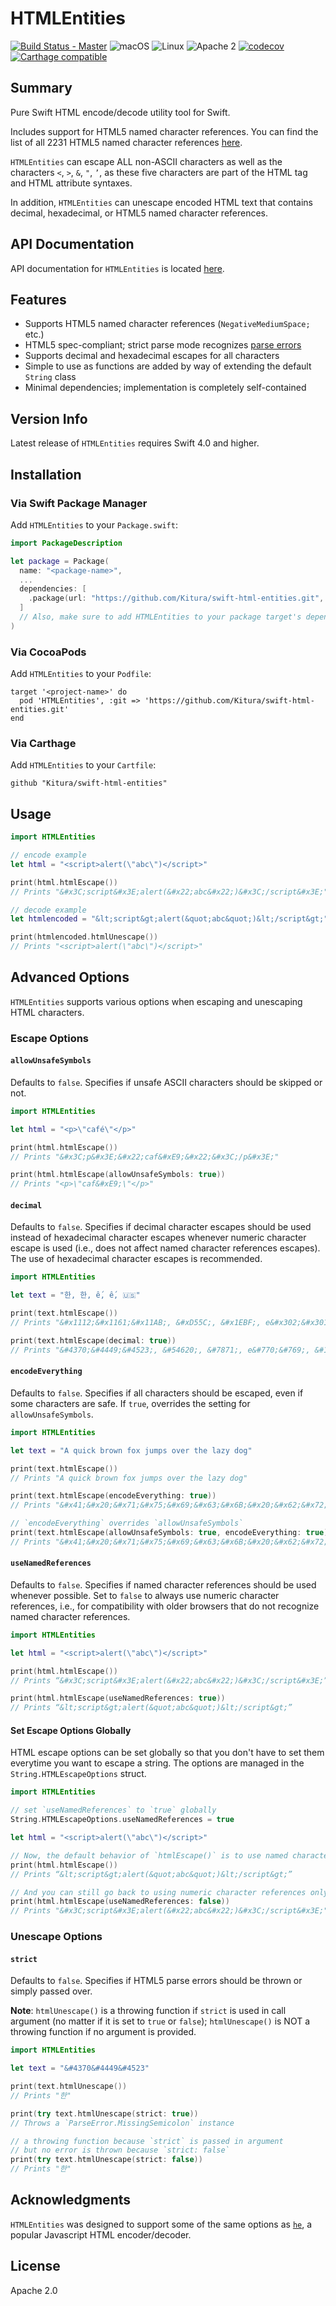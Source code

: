 # HTMLEntities

[![Build Status - Master](https://api.travis-ci.org/IBM-Swift/swift-html-entities.svg?branch=master)](https://travis-ci.org/IBM-Swift/swift-html-entities)
![macOS](https://img.shields.io/badge/os-macOS-green.svg?style=flat)
![Linux](https://img.shields.io/badge/os-linux-green.svg?style=flat)
![Apache 2](https://img.shields.io/badge/license-Apache2-blue.svg?style=flat)
[![codecov](https://codecov.io/gh/IBM-Swift/swift-html-entities/branch/master/graph/badge.svg)](https://codecov.io/gh/IBM-Swift/swift-html-entities)
[![Carthage compatible](https://img.shields.io/badge/Carthage-compatible-4BC51D.svg?style=flat)](https://github.com/Carthage/Carthage)

## Summary
Pure Swift HTML encode/decode utility tool for Swift.

Includes support for HTML5 named character references. You can find the list of all 2231 HTML5 named character references [here](https://www.w3.org/TR/html5/syntax.html#named-character-references).

`HTMLEntities` can escape ALL non-ASCII characters as well as the characters `<`, `>`, `&`, `"`, `’`, as these five characters are part of the HTML tag and HTML attribute syntaxes.

In addition, `HTMLEntities` can unescape encoded HTML text that contains decimal, hexadecimal, or HTML5 named character references.

## API Documentation

API documentation for `HTMLEntities` is located [here](https://kitura.github.io/swift-html-entities/).

## Features

* Supports HTML5 named character references (`NegativeMediumSpace;` etc.)
* HTML5 spec-compliant; strict parse mode recognizes [parse errors](https://www.w3.org/TR/html5/syntax.html#tokenizing-character-references)
* Supports decimal and hexadecimal escapes for all characters
* Simple to use as functions are added by way of extending the default `String` class
* Minimal dependencies; implementation is completely self-contained

## Version Info

Latest release of `HTMLEntities` requires Swift 4.0 and higher.

## Installation

### Via Swift Package Manager

Add `HTMLEntities` to your `Package.swift`:

```swift
import PackageDescription

let package = Package(
  name: "<package-name>",
  ...
  dependencies: [
    .package(url: "https://github.com/Kitura/swift-html-entities.git", from: "3.0.0")
  ]
  // Also, make sure to add HTMLEntities to your package target's dependencies
)
```

### Via CocoaPods

Add `HTMLEntities` to your `Podfile`:

```
target '<project-name>' do
  pod 'HTMLEntities', :git => 'https://github.com/Kitura/swift-html-entities.git'
end
```

### Via Carthage

Add `HTMLEntities` to your `Cartfile`:

```
github "Kitura/swift-html-entities"
```

## Usage

```swift
import HTMLEntities

// encode example
let html = "<script>alert(\"abc\")</script>"

print(html.htmlEscape())
// Prints "&#x3C;script&#x3E;alert(&#x22;abc&#x22;)&#x3C;/script&#x3E;"

// decode example
let htmlencoded = "&lt;script&gt;alert(&quot;abc&quot;)&lt;/script&gt;"

print(htmlencoded.htmlUnescape())
// Prints "<script>alert(\"abc\")</script>"
```

## Advanced Options

`HTMLEntities` supports various options when escaping and unescaping HTML characters.

### Escape Options

#### `allowUnsafeSymbols`

Defaults to `false`. Specifies if unsafe ASCII characters should be skipped or not.

```swift
import HTMLEntities

let html = "<p>\"café\"</p>"

print(html.htmlEscape())
// Prints "&#x3C;p&#x3E;&#x22;caf&#xE9;&#x22;&#x3C;/p&#x3E;"

print(html.htmlEscape(allowUnsafeSymbols: true))
// Prints "<p>\"caf&#xE9;\"</p>"

```

#### `decimal`

Defaults to `false`. Specifies if decimal character escapes should be used instead of hexadecimal character escapes whenever numeric character escape is used (i.e., does not affect named character references escapes). The use of hexadecimal character escapes is recommended.

```swift
import HTMLEntities

let text = "한, 한, ế, ế, 🇺🇸"

print(text.htmlEscape())
// Prints "&#x1112;&#x1161;&#x11AB;, &#xD55C;, &#x1EBF;, e&#x302;&#x301;, &#x1F1FA;&#x1F1F8;"

print(text.htmlEscape(decimal: true))
// Prints "&#4370;&#4449;&#4523;, &#54620;, &#7871;, e&#770;&#769;, &#127482;&#127480;"
```

#### `encodeEverything`

Defaults to `false`. Specifies if all characters should be escaped, even if some characters are safe. If `true`, overrides the setting for `allowUnsafeSymbols`.

```swift
import HTMLEntities

let text = "A quick brown fox jumps over the lazy dog"

print(text.htmlEscape())
// Prints "A quick brown fox jumps over the lazy dog"

print(text.htmlEscape(encodeEverything: true))
// Prints "&#x41;&#x20;&#x71;&#x75;&#x69;&#x63;&#x6B;&#x20;&#x62;&#x72;&#x6F;&#x77;&#x6E;&#x20;&#x66;&#x6F;&#x78;&#x20;&#x6A;&#x75;&#x6D;&#x70;&#x73;&#x20;&#x6F;&#x76;&#x65;&#x72;&#x20;&#x74;&#x68;&#x65;&#x20;&#x6C;&#x61;&#x7A;&#x79;&#x20;&#x64;&#x6F;&#x67;"

// `encodeEverything` overrides `allowUnsafeSymbols`
print(text.htmlEscape(allowUnsafeSymbols: true, encodeEverything: true))
// Prints "&#x41;&#x20;&#x71;&#x75;&#x69;&#x63;&#x6B;&#x20;&#x62;&#x72;&#x6F;&#x77;&#x6E;&#x20;&#x66;&#x6F;&#x78;&#x20;&#x6A;&#x75;&#x6D;&#x70;&#x73;&#x20;&#x6F;&#x76;&#x65;&#x72;&#x20;&#x74;&#x68;&#x65;&#x20;&#x6C;&#x61;&#x7A;&#x79;&#x20;&#x64;&#x6F;&#x67;"
```

#### `useNamedReferences`

Defaults to `false`. Specifies if named character references should be used whenever possible. Set to `false` to always use numeric character references, i.e., for compatibility with older browsers that do not recognize named character references.

```swift
import HTMLEntities

let html = "<script>alert(\"abc\")</script>"

print(html.htmlEscape())
// Prints “&#x3C;script&#x3E;alert(&#x22;abc&#x22;)&#x3C;/script&#x3E;”

print(html.htmlEscape(useNamedReferences: true))
// Prints “&lt;script&gt;alert(&quot;abc&quot;)&lt;/script&gt;”
```

#### Set Escape Options Globally

HTML escape options can be set globally so that you don't have to set them everytime you want to escape a string. The options are managed in the `String.HTMLEscapeOptions` struct.

```swift
import HTMLEntities

// set `useNamedReferences` to `true` globally
String.HTMLEscapeOptions.useNamedReferences = true

let html = "<script>alert(\"abc\")</script>"

// Now, the default behavior of `htmlEscape()` is to use named character references
print(html.htmlEscape())
// Prints “&lt;script&gt;alert(&quot;abc&quot;)&lt;/script&gt;”

// And you can still go back to using numeric character references only
print(html.htmlEscape(useNamedReferences: false))
// Prints "&#x3C;script&#x3E;alert(&#x22;abc&#x22;)&#x3C;/script&#x3E;"
```

### Unescape Options

#### `strict`

Defaults to `false`. Specifies if HTML5 parse errors should be thrown or simply passed over.

**Note**: `htmlUnescape()` is a throwing function if `strict` is used in call argument (no matter if it is set to `true` or `false`); `htmlUnescape()` is NOT a throwing function if no argument is provided.

```swift
import HTMLEntities

let text = "&#4370&#4449&#4523"

print(text.htmlUnescape())
// Prints "한"

print(try text.htmlUnescape(strict: true))
// Throws a `ParseError.MissingSemicolon` instance

// a throwing function because `strict` is passed in argument
// but no error is thrown because `strict: false`
print(try text.htmlUnescape(strict: false))
// Prints "한"
```

## Acknowledgments

`HTMLEntities` was designed to support some of the same options as [`he`](https://github.com/mathiasbynens/he), a popular Javascript HTML encoder/decoder.

## License

Apache 2.0
